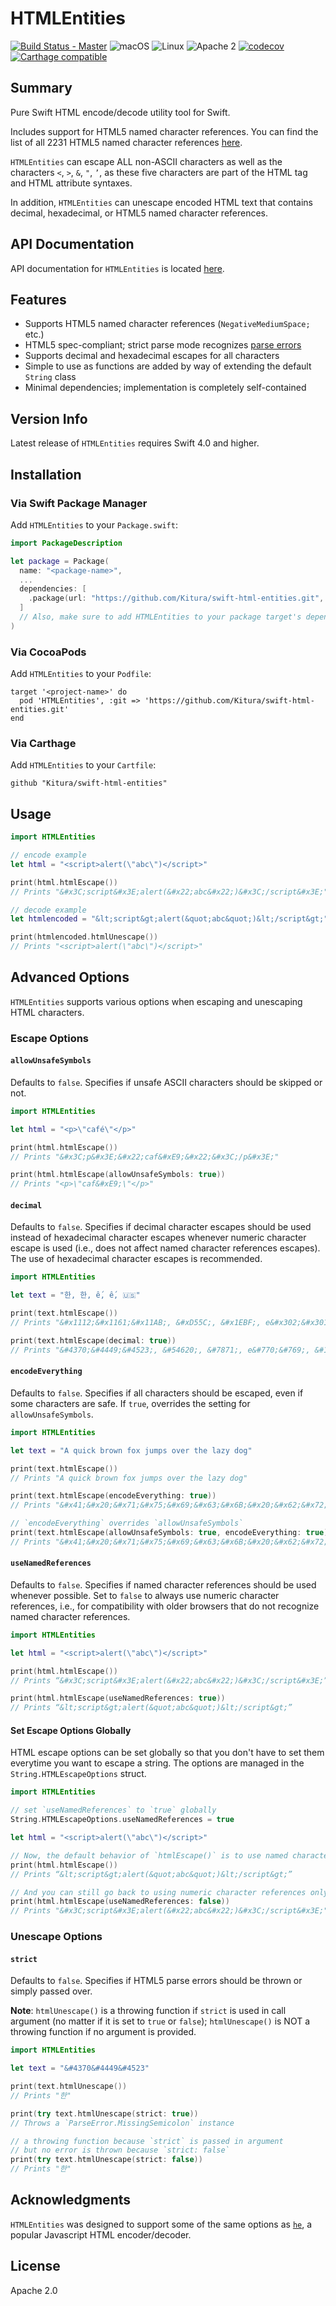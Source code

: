 # HTMLEntities

[![Build Status - Master](https://api.travis-ci.org/IBM-Swift/swift-html-entities.svg?branch=master)](https://travis-ci.org/IBM-Swift/swift-html-entities)
![macOS](https://img.shields.io/badge/os-macOS-green.svg?style=flat)
![Linux](https://img.shields.io/badge/os-linux-green.svg?style=flat)
![Apache 2](https://img.shields.io/badge/license-Apache2-blue.svg?style=flat)
[![codecov](https://codecov.io/gh/IBM-Swift/swift-html-entities/branch/master/graph/badge.svg)](https://codecov.io/gh/IBM-Swift/swift-html-entities)
[![Carthage compatible](https://img.shields.io/badge/Carthage-compatible-4BC51D.svg?style=flat)](https://github.com/Carthage/Carthage)

## Summary
Pure Swift HTML encode/decode utility tool for Swift.

Includes support for HTML5 named character references. You can find the list of all 2231 HTML5 named character references [here](https://www.w3.org/TR/html5/syntax.html#named-character-references).

`HTMLEntities` can escape ALL non-ASCII characters as well as the characters `<`, `>`, `&`, `"`, `’`, as these five characters are part of the HTML tag and HTML attribute syntaxes.

In addition, `HTMLEntities` can unescape encoded HTML text that contains decimal, hexadecimal, or HTML5 named character references.

## API Documentation

API documentation for `HTMLEntities` is located [here](https://kitura.github.io/swift-html-entities/).

## Features

* Supports HTML5 named character references (`NegativeMediumSpace;` etc.)
* HTML5 spec-compliant; strict parse mode recognizes [parse errors](https://www.w3.org/TR/html5/syntax.html#tokenizing-character-references)
* Supports decimal and hexadecimal escapes for all characters
* Simple to use as functions are added by way of extending the default `String` class
* Minimal dependencies; implementation is completely self-contained

## Version Info

Latest release of `HTMLEntities` requires Swift 4.0 and higher.

## Installation

### Via Swift Package Manager

Add `HTMLEntities` to your `Package.swift`:

```swift
import PackageDescription

let package = Package(
  name: "<package-name>",
  ...
  dependencies: [
    .package(url: "https://github.com/Kitura/swift-html-entities.git", from: "3.0.0")
  ]
  // Also, make sure to add HTMLEntities to your package target's dependencies
)
```

### Via CocoaPods

Add `HTMLEntities` to your `Podfile`:

```
target '<project-name>' do
  pod 'HTMLEntities', :git => 'https://github.com/Kitura/swift-html-entities.git'
end
```

### Via Carthage

Add `HTMLEntities` to your `Cartfile`:

```
github "Kitura/swift-html-entities"
```

## Usage

```swift
import HTMLEntities

// encode example
let html = "<script>alert(\"abc\")</script>"

print(html.htmlEscape())
// Prints "&#x3C;script&#x3E;alert(&#x22;abc&#x22;)&#x3C;/script&#x3E;"

// decode example
let htmlencoded = "&lt;script&gt;alert(&quot;abc&quot;)&lt;/script&gt;"

print(htmlencoded.htmlUnescape())
// Prints "<script>alert(\"abc\")</script>"
```

## Advanced Options

`HTMLEntities` supports various options when escaping and unescaping HTML characters.

### Escape Options

#### `allowUnsafeSymbols`

Defaults to `false`. Specifies if unsafe ASCII characters should be skipped or not.

```swift
import HTMLEntities

let html = "<p>\"café\"</p>"

print(html.htmlEscape())
// Prints "&#x3C;p&#x3E;&#x22;caf&#xE9;&#x22;&#x3C;/p&#x3E;"

print(html.htmlEscape(allowUnsafeSymbols: true))
// Prints "<p>\"caf&#xE9;\"</p>"

```

#### `decimal`

Defaults to `false`. Specifies if decimal character escapes should be used instead of hexadecimal character escapes whenever numeric character escape is used (i.e., does not affect named character references escapes). The use of hexadecimal character escapes is recommended.

```swift
import HTMLEntities

let text = "한, 한, ế, ế, 🇺🇸"

print(text.htmlEscape())
// Prints "&#x1112;&#x1161;&#x11AB;, &#xD55C;, &#x1EBF;, e&#x302;&#x301;, &#x1F1FA;&#x1F1F8;"

print(text.htmlEscape(decimal: true))
// Prints "&#4370;&#4449;&#4523;, &#54620;, &#7871;, e&#770;&#769;, &#127482;&#127480;"
```

#### `encodeEverything`

Defaults to `false`. Specifies if all characters should be escaped, even if some characters are safe. If `true`, overrides the setting for `allowUnsafeSymbols`.

```swift
import HTMLEntities

let text = "A quick brown fox jumps over the lazy dog"

print(text.htmlEscape())
// Prints "A quick brown fox jumps over the lazy dog"

print(text.htmlEscape(encodeEverything: true))
// Prints "&#x41;&#x20;&#x71;&#x75;&#x69;&#x63;&#x6B;&#x20;&#x62;&#x72;&#x6F;&#x77;&#x6E;&#x20;&#x66;&#x6F;&#x78;&#x20;&#x6A;&#x75;&#x6D;&#x70;&#x73;&#x20;&#x6F;&#x76;&#x65;&#x72;&#x20;&#x74;&#x68;&#x65;&#x20;&#x6C;&#x61;&#x7A;&#x79;&#x20;&#x64;&#x6F;&#x67;"

// `encodeEverything` overrides `allowUnsafeSymbols`
print(text.htmlEscape(allowUnsafeSymbols: true, encodeEverything: true))
// Prints "&#x41;&#x20;&#x71;&#x75;&#x69;&#x63;&#x6B;&#x20;&#x62;&#x72;&#x6F;&#x77;&#x6E;&#x20;&#x66;&#x6F;&#x78;&#x20;&#x6A;&#x75;&#x6D;&#x70;&#x73;&#x20;&#x6F;&#x76;&#x65;&#x72;&#x20;&#x74;&#x68;&#x65;&#x20;&#x6C;&#x61;&#x7A;&#x79;&#x20;&#x64;&#x6F;&#x67;"
```

#### `useNamedReferences`

Defaults to `false`. Specifies if named character references should be used whenever possible. Set to `false` to always use numeric character references, i.e., for compatibility with older browsers that do not recognize named character references.

```swift
import HTMLEntities

let html = "<script>alert(\"abc\")</script>"

print(html.htmlEscape())
// Prints “&#x3C;script&#x3E;alert(&#x22;abc&#x22;)&#x3C;/script&#x3E;”

print(html.htmlEscape(useNamedReferences: true))
// Prints “&lt;script&gt;alert(&quot;abc&quot;)&lt;/script&gt;”
```

#### Set Escape Options Globally

HTML escape options can be set globally so that you don't have to set them everytime you want to escape a string. The options are managed in the `String.HTMLEscapeOptions` struct.

```swift
import HTMLEntities

// set `useNamedReferences` to `true` globally
String.HTMLEscapeOptions.useNamedReferences = true

let html = "<script>alert(\"abc\")</script>"

// Now, the default behavior of `htmlEscape()` is to use named character references
print(html.htmlEscape())
// Prints “&lt;script&gt;alert(&quot;abc&quot;)&lt;/script&gt;”

// And you can still go back to using numeric character references only
print(html.htmlEscape(useNamedReferences: false))
// Prints "&#x3C;script&#x3E;alert(&#x22;abc&#x22;)&#x3C;/script&#x3E;"
```

### Unescape Options

#### `strict`

Defaults to `false`. Specifies if HTML5 parse errors should be thrown or simply passed over.

**Note**: `htmlUnescape()` is a throwing function if `strict` is used in call argument (no matter if it is set to `true` or `false`); `htmlUnescape()` is NOT a throwing function if no argument is provided.

```swift
import HTMLEntities

let text = "&#4370&#4449&#4523"

print(text.htmlUnescape())
// Prints "한"

print(try text.htmlUnescape(strict: true))
// Throws a `ParseError.MissingSemicolon` instance

// a throwing function because `strict` is passed in argument
// but no error is thrown because `strict: false`
print(try text.htmlUnescape(strict: false))
// Prints "한"
```

## Acknowledgments

`HTMLEntities` was designed to support some of the same options as [`he`](https://github.com/mathiasbynens/he), a popular Javascript HTML encoder/decoder.

## License

Apache 2.0
